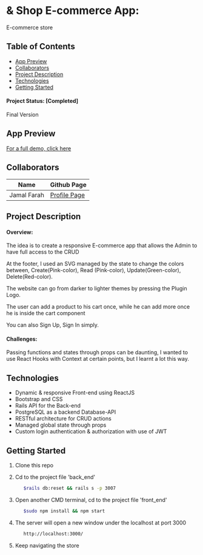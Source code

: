 # & Shop E-commerce App:

E-commerce store 

## Table of Contents

- [App Preview](#app-preview)
- [Collaborators](#collaborators)
- [Project Description](#project-description)
- [Technologies](#technologies)
- [Getting Started](#getting-started)

#### Project Status: [Completed]
Final Version

## App Preview
[For a full demo, click here](https://youtu.be/N70zLvOkDuk)

## Collaborators
| Name | Github Page |
| --- | --- |
| Jamal Farah | [Profile Page](https://github.com/moulayja) |


## Project Description
#### Overview:

The idea is to create a responsive E-commerce app that allows the Admin to have full access to the CRUD

At the footer, I used an SVG managed by the state to change the colors between, Create(Pink-color), Read (Pink-color), Update(Green-color), Delete(Red-color).

The website can go from darker to lighter themes by pressing the Plugin Logo.

The user can add a product to his cart once, while he can add more once he is inside the cart component  

You can also Sign Up, Sign In simply.
#### Challenges:
Passing functions and states through props can be daunting, I wanted to use React Hooks with Context at certain points, but I learnt a lot this way.


## Technologies
- Dynamic & responsive Front-end using ReactJS
- Bootstrap and CSS
- Rails API for the Back-end
- PostgreSQL as a backend Database-API
- RESTful architecture for CRUD actions
- Managed global state through props
- Custom login authentication & authorization with use of JWT

## Getting Started
1. Clone this repo
2. Cd to the project file 'back_end' 
   ```bash
      $rails db:reset && rails s -p 3007
   ```
3. Open another CMD terminal, cd to the project file 'front_end' 

   ```bash
      $sudo npm install && npm start
   ```
4. The server will open a new window under the localhost at port 3000
   ```bash
      http://localhost:3000/
   ```


5. Keep navigating the store


